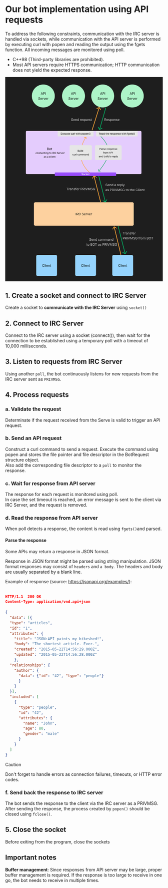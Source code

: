 
# Our bot implementation using API requests
To address the following constraints, communication with the IRC server is handled via sockets, while communication with the API server is performed by executing curl with popen and reading the output using the fgets function. All incoming messages are monitored using poll.

- C++98 (Third-party libraries are prohibited).
- Most API servers require HTTPS communication; HTTP communication does not yield the expected response.

![schma_bot](./bot.png)

## 1. Create a socket and connect to IRC Server

Create a socket to **communicate with the IRC Server** using `socket()`

## 2. Connect to IRC Server

Connect to the IRC server using a socket (connect()), then wait for the connection to be established using a temporary poll with a timeout of 10,000 milliseconds.

## 3. Listen to requests from IRC Server

Using another `poll`, the bot continuously listens for new requests from the IRC server sent as `PRIVMSG`.

## 4. Process requests

### a. Validate the request

Determinate if the request received from the Serve is valid to trigger an API request.

### b. Send an API request 

Construct a curl command to send a request.
Execute the command using popen and stores the file pointer and file descriptor in the  BotRequest structure object.   
Also add the corresponding file descriptor to a `poll` to monitor the response.

### c. Wait for response from API server

The response for each request is monitored using poll.   
In case the set timeout is reached, an error message is sent to the client via IRC Server, and the request is removed.


### d. Read the response from API server

When poll detects a response, the content is read using `fgets()`and parsed.
  
#### Parse the response
Some APIs may return a response in JSON format.

Response in JSON format might be parsed using string manipulation.
JSON format responses may consist of `headers` and `a body`. The headers and body are usually separated by a blank line.

Example of response (source: https://jsonapi.org/examples/):
```JSON

HTTP/1.1  200 OK
Content-Type: application/vnd.api+json

{
  "data": [{
  "type": "articles",
  "id": "1",
  "attributes": {
    "title": "JSON:API paints my bikeshed!",
    "body": "The shortest article. Ever.",
    "created": "2015-05-22T14:56:29.000Z",
    "updated": "2015-05-22T14:56:28.000Z"
    },
  "relationships": {
    "author": {
      "data": {"id": "42", "type": "people"}
      }
    }
  }],
  "included": [
    {
      "type": "people",
      "id": "42",
      "attributes": {
        "name": "John",
        "age": 80,
        "gender": "male"
      }
    }
  ]
}

```

> [!CAUTION]
>Don't forget to handle errors as connection failures, timeouts, or HTTP error codes.

### f. Send back the response to IRC server

The bot sends the response to the client via the IRC server as a PRIVMSG.   
After sending the response, the process created by `popen()` should be closed using `fclose()`.

## 5. Close the socket

Before exiting from the program, close the sockets


## Important notes

**Buffer management**: Since responses from API server may be large, proper buffer management is required. If the response is too large to receive in one go, the bot needs to receive in multiple times.
